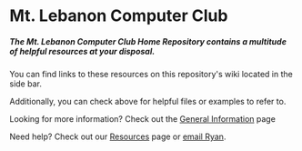 # Mt. Lebanon Computer Club

<h5>The Mt. Lebanon Computer Club Home Repository contains a multitude of helpful resources at your disposal.</h5>

You can find links to these resources on this repository's wiki located in the side bar.

Additionally, you can check above for helpful files or examples to refer to.

Looking for more information?  Check out the <a href="https://github.com/MtLebanonComputerClub/Home-Repository/blob/master/General%20Information.md">General Information</a> page

Need help? Check out our <a href="https://github.com/MtLebanonComputerClub/Home-Repository/blob/master/Resources.md">Resources</a> page or <a href="mailto:rstentz88@mtlstudents.net">email Ryan</a>.
